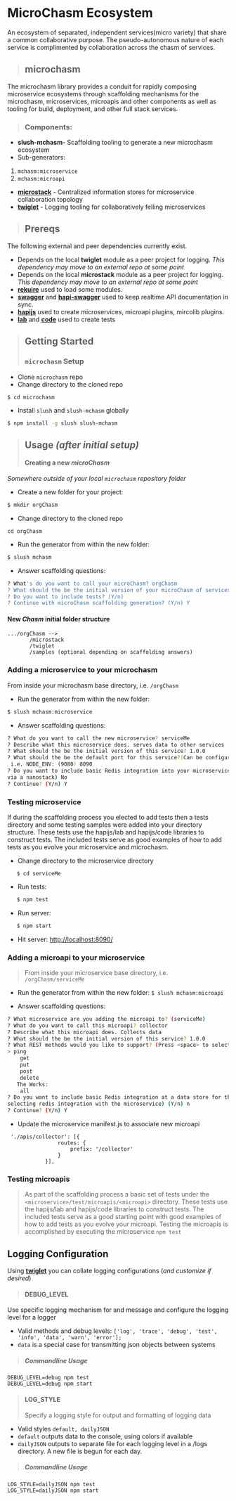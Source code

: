 MicroChasm Ecosystem
=============================================================================
An ecosystem of separated, independent services(micro variety) that share a common collaborative purpose. The pseudo-autonomous nature of each service is complimented by collaboration across the chasm of services. 

>## microchasm
 The microchasm library provides a conduit for rapidly composing microservice ecosystems through scaffolding mechanisms for the microchasm, microservices, microapis and other components as well as tooling for build, deployment, and other full stack services.

 >### Components:
 + **slush-mchasm**- Scaffolding tooling to generate a new microchasm ecosystem
 + Sub-generators:
  1. `mchasm:microservice`
  2. `mchasm:microapi`
 + **[microstack](./microstack/README.md)** - Centralized information stores for microservice collaboration topology
 + **[twiglet](./twiglet/README.md)** - Logging tooling for collaboratively felling microservices 

>## Prereqs
 The following external and peer dependencies currently exist.

 + Depends on the local **twiglet** module as a peer project for logging. _This dependency may move to an external repo at some point_
 +  Depends on the local **microstack** module as a peer project for logging. _This dependency may move to an external repo at some point_
 + **[rekuire](https://github.com/nadav-dav/rekuire)** used to load some modules.
 + **[swagger](http://swagger.io)** and **[hapi-swagger](https://github.com/glennjones/hapi-swagger)** used to keep realtime API documentation in sync.
 + **[hapijs](http://hapijs.com/)** used to create microservices, microapi plugins, mircolib plugins.
 + **[lab](https://github.com/hapijs/lab)** and **[code](https://github.com/hapijs/code)** used to create tests  


>## Getting Started
 >### `microchasm` Setup
 + Clone `microchasm` repo
 + Change directory to the cloned repo
 ```
$ cd microchasm
 ```
 + Install `slush` and `slush-mchasm` globally
```bash
$ npm install -g slush slush-mchasm
```

 >## Usage _(after initial setup)_
  >#### Creating a new _microChasm_
_Somewhere outside of your local `microchasm` repository folder_
 + Create a new folder for your project:
```bash
$ mkdir orgChasm
```
 + Change directory to the cloned repo
```
cd orgChasm
```
 + Run the generator from within the new folder:
```bash
$ slush mchasm
```
 + Answer scaffolding questions:
```bash
? What's do you want to call your microChasm? orgChasm
? What should the be the initial version of your microChasm of services? 0.1.0
? Do you want to include tests? (Y/n) 
? Continue with microChasm scaffolding generation? (Y/n) Y
```
#### New _Chasm_ initial folder structure
  ``` 
.../orgChasm -->
         /microstack
         /twiglet
         /samples (optional depending on scaffolding answers)
```

###  Adding a microservice to your microchasm
From inside your microchasm base directory, i.e. `/orgChasm`
 + Run the generator from within the new folder:
```bash
$ slush mchasm:microservice
```
 + Answer scaffolding questions:
```bash
? What do you want to call the new microservice? serviceMe
? Describe what this microservice does. serves data to other services
? What should the be the initial version of this service? 1.0.0
? What should the be the default port for this service?(Can be configured in config/overrides per environment,
 i.e. NODE_ENV: (9080) 8090
? Do you want to include basic Redis integration into your microservice? (Recommended to add Redis configuration 
via a nanostack) No
? Continue? (Y/n) Y
```
### Testing microservice
If during the scaffolding process you elected to add tests then a tests directory and some testing samples were added 
into your directory structure. These tests use the hapijs/lab and hapijs/code libraries to construct tests. The included
tests serve as good examples of how to add tests as you evolve your microservice and microchasm.
+ Change directory to the microservice directory
```
   $ cd serviceMe
 ```
+ Run tests:
```bash
   $ npm test
```
+ Run server:
```bash
   $ npm start
```
+ Hit server: [http://localhost:8090/](http://localhost:8090/)

###  Adding a microapi to your microservice
>From inside your microservice base directory, i.e. `/orgChasm/serviceMe`

+ Run the generator from within the new folder: 
 ```$ slush mchasm:microapi ```

+ Answer scaffolding questions:
 ```bash
? What microservice are you adding the microapi to? (serviceMe)
? What do you want to call this microapi? collector
? Describe what this microapi does. Collects data
? What should the be the initial version of this service? 1.0.0
? What REST methods would you like to support? (Press <space> to select)
 > ping
     get
     put
     post
     delete
    The Works:
     all
? Do you want to include basic Redis integration at a data store for this microapi? (Requires previously 
selecting redis integration with the microservice) (Y/n) n 
? Continue? (Y/n) Y
```
+ Update the microservice manifest.js to associate new microapi
```            
 './apis/collector': [{
                routes: {
                    prefix: '/collector'
                }
            }],
 ```       
### Testing microapis
>As part of the scaffolding process a basic set of tests under the `<microservice>/test/microapis/<microapi>` directory. 
These tests use the hapijs/lab and hapijs/code libraries to construct tests. The included tests serve as a good starting
 point with good examples of how to add tests as you evolve your microapi. Testing the microapis is accomplished by executing the microservice `npm test`

## Logging Configuration 
Using **[twiglet](./twiglet/README.md)** you can collate logging configurations (_and customize if desired_)
>#### DEBUG_LEVEL
Use specific logging mechanism for and message and configure the logging level for a logger  
+ Valid methods and debug levels:
 ` ['log', 'trace', 'debug', 'test', 'info', 'data', 'warn', 'error']; `
+ `data` is a special case for transmitting json objects between systems

>##### Commandline Usage
 ```
DEBUG_LEVEL=debug npm test
DEBUG_LEVEL=debug npm start
```
>#### LOG_STYLE 
> Specify a logging style for output and formatting of logging data

+ Valid styles `default, dailyJSON`
+ `default` outputs data to the console, using colors if available
+ `dailyJSON` outputs to separate file for each logging level in a /logs directory. A new file is begun for each day.

 > ##### Commandline Usage
 ```
LOG_STYLE=dailyJSON npm test
LOG_STYLE=dailyJSON npm start 
```
